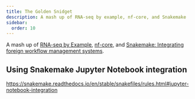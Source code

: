 ```yaml
---
title: The Golden Snidget
description: A mash up of RNA-seq by example, nf-core, and Snakemake
sidebar:
  order: 10
---
```


A mash up of [RNA-seq by Example](https://www.biostarhandbook.com/books/rnaseq/introducing-the-golden-snidget.html), [nf-core](https://nf-co.re/rnaseq/3.14.0), and [Snakemake: Integrating foreign workflow management systems](https://snakemake.readthedocs.io/en/stable/snakefiles/foreign_wms.html).


## Using Snakemake Jupyter Notebook integration

https://snakemake.readthedocs.io/en/stable/snakefiles/rules.html#jupyter-notebook-integration

